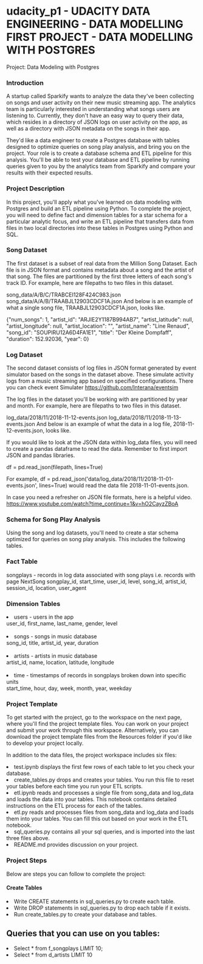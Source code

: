 # udacity_p1  - UDACITY  DATA ENGINEERING  - DATA MODELLING FIRST PROJECT - DATA MODELLING WITH POSTGRES
</h1>Project: Data Modeling with Postgres</h1>

<h3>Introduction</h3>

A startup called Sparkify wants to analyze the data they've been collecting on songs and user activity on their new music streaming app. The analytics team is particularly interested in understanding what songs users are listening to. Currently, they don't have an easy way to query their data, which resides in a directory of JSON logs on user activity on the app, as well as a directory with JSON metadata on the songs in their app.

They'd like a data engineer to create a Postgres database with tables designed to optimize queries on song play analysis, and bring you on the project. Your role is to create a database schema and ETL pipeline for this analysis. You'll be able to test your database and ETL pipeline by running queries given to you by the analytics team from Sparkify and compare your results with their expected results.

<h3>Project Description</h3>

In this project, you'll apply what you've learned on data modeling with Postgres and build an ETL pipeline using Python. To complete the project, you will need to define fact and dimension tables for a star schema for a particular analytic focus, and write an ETL pipeline that transfers data from files in two local directories into these tables in Postgres using Python and SQL.



<h3>Song Dataset</h3>

The first dataset is a subset of real data from the Million Song Dataset. Each file is in JSON format and contains metadata about a song and the artist of that song. The files are partitioned by the first three letters of each song's track ID. For example, here are filepaths to two files in this dataset.

song_data/A/B/C/TRABCEI128F424C983.json
song_data/A/A/B/TRAABJL12903CDCF1A.json
And below is an example of what a single song file, TRAABJL12903CDCF1A.json, looks like.

{"num_songs": 1, "artist_id": "ARJIE2Y1187B994AB7", "artist_latitude": null, "artist_longitude": null, "artist_location": "", "artist_name": "Line Renaud", "song_id": "SOUPIRU12A6D4FA1E1", "title": "Der Kleine Dompfaff", "duration": 152.92036, "year": 0}

<h3>Log Dataset</h3>

The second dataset consists of log files in JSON format generated by  event simulator based on the songs in the dataset above. These simulate activity logs from a music streaming app based on specified configurations. There you can check event Simulater https://github.com/Interana/eventsim

The log files in the dataset you'll be working with are partitioned by year and month. For example, here are filepaths to two files in this dataset.

log_data/2018/11/2018-11-12-events.json
log_data/2018/11/2018-11-13-events.json
And below is an example of what the data in a log file, 2018-11-12-events.json, looks like.


If you would like to look at the JSON data within log_data files, you will need to create a pandas dataframe to read the data. Remember to first import JSON and pandas libraries.

df = pd.read_json(filepath, lines=True)

For example, df = pd.read_json('data/log_data/2018/11/2018-11-01-events.json', lines=True) would read the data file 2018-11-01-events.json.

In case you need a refresher on JSON file formats, here is a helpful video. https://www.youtube.com/watch?time_continue=1&v=hO2CayzZBoA


<h3>Schema for Song Play Analysis</h3>
Using the song and log datasets, you'll need to create a star schema optimized for queries on song play analysis. This includes the following tables.

<h3>Fact Table</h3>
songplays - records in log data associated with song plays i.e. records with page NextSong
songplay_id, start_time, user_id, level, song_id, artist_id, session_id, location, user_agent

<h3>Dimension Tables</h3>
<li>users - users in the app <br>
user_id, first_name, last_name, gender, level<br><br>

<li>songs - songs in music database  <br>
song_id, title, artist_id, year, duration<br><br>

<li>artists - artists in music database<br>
artist_id, name, location, latitude, longitude<br><br>

<li>time - timestamps of records in songplays broken down into specific units<br>
start_time, hour, day, week, month, year, weekday<br>


<h3>Project Template</h3>

To get started with the project, go to the workspace on the next page, where you'll find the project template files. You can work on your project and submit your work through this workspace. Alternatively, you can download the project template files from the Resources folder if you'd like to develop your project locally.

In addition to the data files, the project workspace includes six files:

<li>test.ipynb displays the first few rows of each table to let you check your database.
<li>create_tables.py drops and creates your tables. You run this file to reset your tables before each time you run your ETL scripts.
<li>etl.ipynb reads and processes a single file from song_data and log_data and loads the data into your tables. This notebook contains detailed instructions on the ETL process for each of the tables.
<li>etl.py reads and processes files from song_data and log_data and loads them into your tables. You can fill this out based on your work in the ETL notebook.
<li>sql_queries.py contains all your sql queries, and is imported into the last three files above.
<li>README.md provides discussion on your project.


<h3>Project Steps</h3>
Below are steps you can follow to complete the project:

<h4>Create Tables</h4>
<li>Write CREATE statements in sql_queries.py to create each table.
<li>Write DROP statements in sql_queries.py to drop each table if it exists.
<li>Run create_tables.py to create your database and tables.


<h2>Queries that you can use on you tables:</h2>
<li>Select * from f_songplays LIMIT 10;
<li>Select * from d_artists   LIMIT 10




